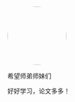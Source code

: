 <head>
  <link
    rel="stylesheet"
    href="https://cdnjs.cloudflare.com/ajax/libs/animate.css/4.1.1/animate.min.css"
  />
</head>

<img src="{{ site.url }}/cat.jpg" width="132" style="border-radius:50%; overflow:hidden;">


希望师弟师妹们<div class="animate__animated animate__bounce animate__infinite">好好学习，论文多多！</div>
